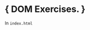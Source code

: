 # { DOM Exercises. }

In `index.html`







































































































